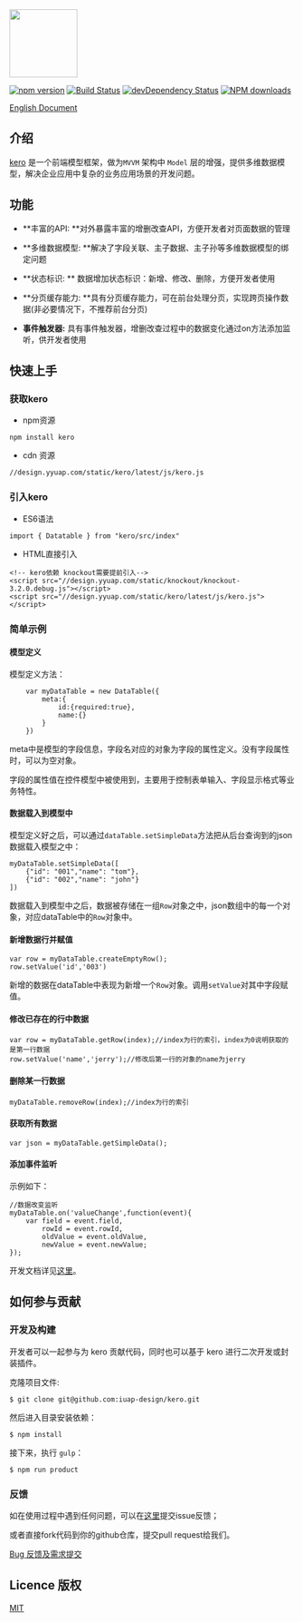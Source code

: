 <img src="http://tinper.org/assets/images/kero.png" width="120" style="max-width:100%;"/>


[![npm version](https://img.shields.io/npm/v/kero.svg)](https://www.npmjs.com/package/kero)
[![Build Status](https://img.shields.io/travis/iuap-design/kero/master.svg)](https://travis-ci.org/iuap-design/kero)
[![devDependency Status](https://img.shields.io/david/dev/iuap-design/kero.svg)](https://david-dm.org/iuap-design/kero#info=devDependencies)
[![NPM downloads](http://img.shields.io/npm/dm/kero.svg?style=flat)](https://npmjs.org/package/kero)


[English Document](./README.md)
##  介绍
[kero](http://tinper.org/dist/kero/index.html) 是一个前端模型框架，做为`MVVM` 架构中 `Model` 层的增强，提供多维数据模型，解决企业应用中复杂的业务应用场景的开发问题。


## 功能


-  **丰富的API: **对外暴露丰富的增删改查API，方便开发者对页面数据的管理

- **多维数据模型: **解决了字段关联、主子数据、主子孙等多维数据模型的绑定问题

-  **状态标识: ** 数据增加状态标识：新增、修改、删除，方便开发者使用

- **分页缓存能力: **具有分页缓存能力，可在前台处理分页，实现跨页操作数据(非必要情况下，不推荐前台分页)  

- **事件触发器:** 具有事件触发器，增删改查过程中的数据变化通过on方法添加监听，供开发者使用

## 快速上手

### 获取kero

- npm资源

```
npm install kero
```
- cdn 资源
```
//design.yyuap.com/static/kero/latest/js/kero.js
```

### 引入kero
- ES6语法
```
import { Datatable } from "kero/src/index"

```
- HTML直接引入
```
<!-- kero依赖 knockout需要提前引入-->
<script src="//design.yyuap.com/static/knockout/knockout-3.2.0.debug.js"></script>
<script src="//design.yyuap.com/static/kero/latest/js/kero.js"></script>
```

### 简单示例

#### 模型定义

模型定义方法：

		var myDataTable = new DataTable({
			meta:{
				id:{required:true},
				name:{}
			}
		})


meta中是模型的字段信息，字段名对应的对象为字段的属性定义。没有字段属性时，可以为空对象。

字段的属性值在控件模型中被使用到，主要用于控制表单输入、字段显示格式等业务特性。



####  数据载入到模型中 

模型定义好之后，可以通过`dataTable.setSimpleData`方法把从后台查询到的json数据载入模型之中：

    myDataTable.setSimpleData([
        {"id": "001","name": "tom"},
        {"id": "002","name": "john"}
    ])

数据载入到模型中之后，数据被存储在一组`Row`对象之中，json数组中的每一个对象，对应dataTable中的`Row`对象中。


#### 新增数据行并赋值

	var row = myDataTable.createEmptyRow();
	row.setValue('id','003')

新增的数据在dataTable中表现为新增一个`Row`对象。调用`setValue`对其中字段赋值。

#### 修改已存在的行中数据

	var row = myDataTable.getRow(index);//index为行的索引，index为0说明获取的是第一行数据
	row.setValue('name','jerry');//修改后第一行的对象的name为jerry


#### 删除某一行数据

	myDataTable.removeRow(index);//index为行的索引

#### 获取所有数据

	var json = myDataTable.getSimpleData();

#### 添加事件监听

示例如下：

```
//数据改变监听
myDataTable.on('valueChange',function(event){
	var field = event.field,
		rowId = event.rowId,
		oldValue = event.oldValue,
		newValue = event.newValue;
});
```
开发文档详见[这里](http://tinper.org/dist/kero/docs/overview.html)。


## 如何参与贡献

### 开发及构建

开发者可以一起参与为 kero 贡献代码，同时也可以基于 kero 进行二次开发或封装插件。

克隆项目文件:

```
$ git clone git@github.com:iuap-design/kero.git
```

然后进入目录安装依赖：

```
$ npm install
```

接下来，执行 `gulp`：

```
$ npm run product
```


### 反馈
如在使用过程中遇到任何问题，可以在[这里](https://github.com/iuap-design/kero/issues)提交issue反馈；

或者直接fork代码到你的github仓库，提交pull request给我们。


[Bug 反馈及需求提交](CONTRIBUTING.md)

## Licence 版权

[MIT](./LICENSE)
